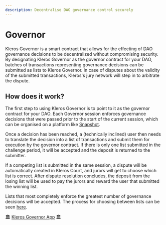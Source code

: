 ```yaml
---
description: Decentralise DAO governance control securely
---
```


# Governor

Kleros Governor is a smart contract that allows for the effecting of DAO governance decisions to be decentralized without compromising security. By designating Kleros Governor as the governor contract for your DAO, batches of transactions representing governance decisions can be submitted as lists to Kleros Governor. In case of disputes about the validity of the submitted transactions, Kleros's jury network will step in to arbitrate the dispute.

## How does it work?

The first step to using Kleros Governor is to point to it as the governor contract for your DAO. Each Governor session enforces governance decisions that were passed prior to the start of the current session, which can be organised on a platform like [Snapshot](https://snapshot.org/).

Once a decision has been reached, a (technically inclined) user then needs to translate the decision into a list of transactions and submit them for execution by the governor contract. If there is only one list submitted in the challenge period, it will be accepted and the deposit is returned to the submitter.

If a competing list is submitted in the same session, a dispute will be automatically created in Kleros Court, and jurors will get to choose which list is correct. After dispute resolution concludes, the deposit from the losing list will be used to pay the jurors and reward the user that submitted the winning list.

Lists that most completely enforce the greatest number of governance decisions will be accepted. The process for choosing between lists can be seen [here](https://cdn.kleros.link/ipfs/QmPt2oTHCYZYUShuLxiK4QWH6sXPHjvgXTqMDpCShKogQY/KlerosGovernorPrimaryDocument.pdf). 

🏛 [Kleros Governor App](https://governor.kleros.io/) 🏛
